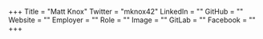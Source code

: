 +++
Title = "Matt Knox"
Twitter = "mknox42"
LinkedIn = ""
GitHub = ""
Website = ""
Employer = ""
Role = ""
Image = ""
GitLab = ""
Facebook = ""
+++
